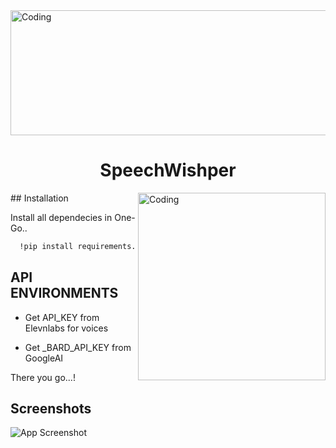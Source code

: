 <img align="top" height = 200 alt="Coding" width="900" src="https://media.giphy.com/media/5mYcsVrgxtxt7QUc55/giphy.gif">

<h1 align="center">SpeechWishper </h1>

<img align="right" alt="Coding" width="300" src="https://media.giphy.com/media/5NPhdqmyRxn8I/giphy.gif">
## Installation

Install all dependecies in One-Go..

```bash
  !pip install requirements.txt
```
    
## API ENVIRONMENTS

- Get API_KEY from Elevnlabs for voices

- Get _BARD_API_KEY from GoogleAI 

There you go...!


## Screenshots

![App Screenshot](https://via.placeholder.com/468x300?text=App+Screenshot+Here)

